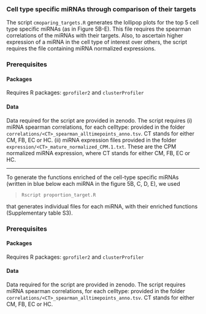 
### Cell type specific miRNAs through comparison of their targets


The script `cmoparing_targets.R` generates the lollipop plots for the top 5 cell type specific miRNAs (as in Figure 5B-E). This file requires the spearman correlations of the miRNAs with their targets. Also, to ascertain higher expression of a miRNA in the cell type of interest over others, the script requires the file containing miRNA normalized expressions.


### Prerequisites

#### Packages

Requires R packages: `gprofiler2` and `clusterProfiler`

#### Data

Data required for the script are provided in zenodo. The script requires 
(i) miRNA spearman correlations, for each celltype: provided in the folder `correlations/<CT>_spearman_alltimepoints_anno.tsv`. CT stands for either CM, FB, EC or HC.
(ii) miRNA expression files provided in the folder `expression/<CT>_mature_normalized_CPM.1.txt`. These are the CPM normalized miRNA expression, where CT stands for either CM, FB, EC or HC.

------------


To generate the functions enriched of the cell-type specific miRNAs (written in blue below each miRNA in the figure 5B, C, D, E), we used 

>`Rscript proportion_target.R`

that generates individual files for each miRNA, with their enriched functions (Supplementary table S3). 

### Prerequisites

#### Packages

Requires R packages: `gprofiler2` and `clusterProfiler`

#### Data

Data required for the script are provided in zenodo. The script requires miRNA spearman correlations, for each celltype: provided in the folder `correlations/<CT>_spearman_alltimepoints_anno.tsv`. CT stands for either CM, FB, EC or HC.
